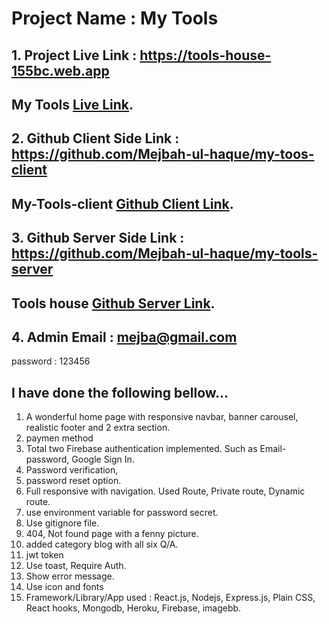 # Project Name : My Tools


## 1. Project Live Link : https://tools-house-155bc.web.app

## My Tools [Live Link](https://tools-house-155bc.web.app).

## 2. Github Client Side Link : https://github.com/Mejbah-ul-haque/my-toos-client

 ## My-Tools-client [Github Client Link](https://github.com/Mejbah-ul-haque/my-toos-client).

## 3. Github Server Side Link : https://github.com/Mejbah-ul-haque/my-tools-server

 ## Tools house [Github Server Link](https://github.com/Mejbah-ul-haque/my-tools-server).

## 4. Admin Email : mejba@gmail.com
password : 123456



## I have done the following bellow...

1.  A wonderful home page with responsive navbar, banner carousel,  realistic footer and  2 extra section. 
2.  paymen method
3.  Total two Firebase authentication implemented. Such as Email-password, Google Sign In.
4. Password verification, 
5. password reset option.
6. Full responsive with navigation. Used Route, Private route, Dynamic route.
7. use environment variable for password secret.
8. Use gitignore file.
9. 404, Not found page with a fenny picture.
10. added category blog with all six Q/A.
11. jwt token
14. Use toast, Require Auth.
15. Show error message.
16. Use icon and fonts
20. Framework/Library/App used : React.js, Nodejs, Express.js, Plain CSS, React hooks, Mongodb, Heroku, Firebase, imagebb.